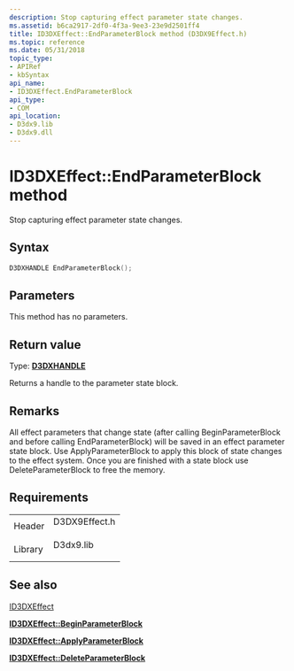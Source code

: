 ```yaml
---
description: Stop capturing effect parameter state changes.
ms.assetid: b6ca2917-2df0-4f3a-9ee3-23e9d2501ff4
title: ID3DXEffect::EndParameterBlock method (D3DX9Effect.h)
ms.topic: reference
ms.date: 05/31/2018
topic_type: 
- APIRef
- kbSyntax
api_name: 
- ID3DXEffect.EndParameterBlock
api_type: 
- COM
api_location: 
- D3dx9.lib
- D3dx9.dll
---
```


# ID3DXEffect::EndParameterBlock method

Stop capturing effect parameter state changes.

## Syntax


```C++
D3DXHANDLE EndParameterBlock();
```



## Parameters

This method has no parameters.

## Return value

Type: **[D3DXHANDLE](dx9-graphics-reference-effects-constants.md)**

Returns a handle to the parameter state block.

## Remarks

All effect parameters that change state (after calling BeginParameterBlock and before calling EndParameterBlock) will be saved in an effect parameter state block. Use ApplyParameterBlock to apply this block of state changes to the effect system. Once you are finished with a state block use DeleteParameterBlock to free the memory.

## Requirements



|                    |                                                                                          |
|--------------------|------------------------------------------------------------------------------------------|
| Header<br/>  | <dl> <dt>D3DX9Effect.h</dt> </dl> |
| Library<br/> | <dl> <dt>D3dx9.lib</dt> </dl>     |



## See also

<dl> <dt>

[ID3DXEffect](id3dxeffect.md)
</dt> <dt>

[**ID3DXEffect::BeginParameterBlock**](id3dxeffect--beginparameterblock.md)
</dt> <dt>

[**ID3DXEffect::ApplyParameterBlock**](id3dxeffect--applyparameterblock.md)
</dt> <dt>

[**ID3DXEffect::DeleteParameterBlock**](id3dxeffect--deleteparameterblock.md)
</dt> </dl>

 

 




